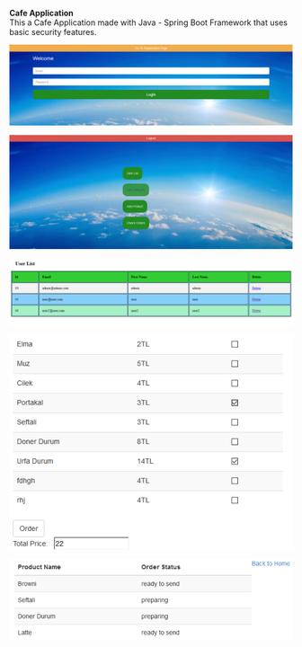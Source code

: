 **Cafe Application**\
This a Cafe Application made with Java - Spring Boot Framework that uses basic security features.

![Login Page](https://github.com/mahmutaktas/CafeApp/blob/master/reame_img/1.png)

![Main Page](https://github.com/mahmutaktas/CafeApp/blob/master/reame_img/2.png)

![User List From Admin Page](https://github.com/mahmutaktas/CafeApp/blob/master/reame_img/3.png)

![Order Page](https://github.com/mahmutaktas/CafeApp/blob/master/reame_img/4.png)

![Order Status Page](https://github.com/mahmutaktas/CafeApp/blob/master/reame_img/5.png)

